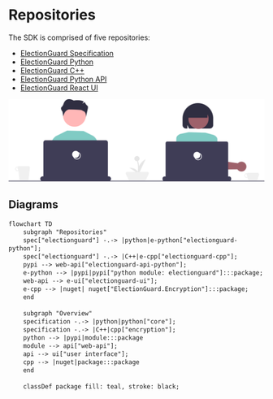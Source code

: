 # Repositories

The SDK is comprised of five repositories:

- [ElectionGuard Specification][election-guard-specification]
- [ElectionGuard Python][election-guard-python-source]
- [ElectionGuard C++][election-guard-cpp-source-code]
- [ElectionGuard Python API][election-guard-web-api-source]
- [ElectionGuard React UI][election-guard-ui-source]


![Code][code-image]

## Diagrams

```mermaid
flowchart TD
    subgraph "Repositories"
    spec["electionguard"] -.-> |python|e-python["electionguard-python"];
    spec["electionguard"] -.-> |C++|e-cpp["electionguard-cpp"];
    pypi --> web-api["electionguard-api-python"];
    e-python --> |pypi|pypi["python module: electionguard"]:::package;
    web-api --> e-ui["electionguard-ui"];
    e-cpp --> |nuget| nuget["ElectionGuard.Encryption"]:::package;
    end

    subgraph "Overview"
    specification -.-> |python|python["core"];
    specification -.-> |C++|cpp["encryption"];
    python --> |pypi|module:::package
    module --> api["web-api"];
    api --> ui["user interface"];
    cpp --> |nuget|package:::package
    end

    classDef package fill: teal, stroke: black;
```

[election-guard-specification]: https://github.com/microsoft/electionguard "Election Guard Github"
[election-guard-python-source]: https://github.com/microsoft/electionguard-python "Election Guard Python source code"
[election-guard-cpp-source-code]: https://github.com/microsoft/electionguard-cpp/ "Election Guard C++ source code"
[election-guard-web-api-source]: https://github.com/microsoft/electionguard-api-python "Election Guard Web API source code"
[election-guard-ui-source]: https://github.com/microsoft/electionguard-ui "Election Guard UI source code"
[code-image]: ../images/undraw/code_2.svg "Image of two people using their laptops"

